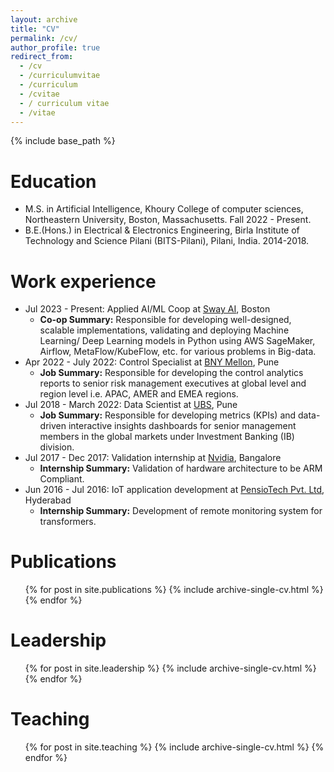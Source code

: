 ```yaml
---
layout: archive
title: "CV"
permalink: /cv/
author_profile: true
redirect_from:
  - /cv
  - /curriculumvitae
  - /curriculum
  - /cvitae
  - / curriculum vitae
  - /vitae
---
```


{% include base_path %}

Education
======
* M.S. in Artificial Intelligence, Khoury College of computer sciences, Northeastern University, Boston, Massachusetts. Fall 2022 - Present.
* B.E.(Hons.) in Electrical & Electronics Engineering, Birla Institute of Technology and Science Pilani (BITS-Pilani), Pilani, India. 2014-2018.

Work experience
======
* Jul 2023 - Present: Applied AI/ML Coop at [Sway AI](https://sway-ai.com/), Boston
  * **Co-op Summary:** Responsible for developing well-designed, scalable implementations, validating and deploying Machine Learning/ Deep Learning models in Python using AWS SageMaker, Airflow, MetaFlow/KubeFlow, etc. for various problems in Big-data.
* Apr 2022 - July 2022: Control Specialist at [BNY Mellon](), Pune
  * **Job Summary:** Responsible for developing the control analytics reports to senior risk management executives at global level and region level i.e. APAC, AMER and EMEA regions. 
* Jul 2018 - March 2022: Data Scientist at [UBS](https://www.ubs.com/), Pune
  * **Job Summary:** Responsible for developing metrics (KPIs) and data-driven interactive insights dashboards for senior management members in the global markets under Investment Banking (IB) division.
* Jul 2017 - Dec 2017: Validation internship at [Nvidia](https://www.nvidia.com/en-in/), Bangalore
  * **Internship Summary:** Validation of hardware architecture to be ARM Compliant.
* Jun 2016 - Jul 2016: IoT application development at [PensioTech Pvt. Ltd](https://in.linkedin.com/company/pensio-software-technologies-pvt-ltd), Hyderabad
  * **Internship Summary:** Development of remote monitoring system for transformers.
  
[//]: # (## Programming Languages)

[//]: # (Python ![Python logo]&#40;images/languages/Python-logo.png 9x9&#41;)

[//]: # (SQL ![SQL Logo]&#40;images/languages/Sql_data_base_with_logo.png 9x9&#41;,)

[//]: # (Apache Spark ![Apache Spark]&#40;images/languages/Apache_Spark-logo.png 9x9&#41;)

[//]: # (Java ![Java Logo]&#40;images/languages/java-logo.png 9x9&#41;,)

[//]: # ()
[//]: # ()
[//]: # (Skills )

[//]: # (======)

[//]: # (* Business Intelligence)

[//]: # (  * Oracle Database)

[//]: # (  * Alteryx &#40;Advanced certified&#41;)

[//]: # (  * Tableau)

[//]: # (* Artificial Intelligence)

[//]: # (    * Deep neural networks)

[//]: # (    * Tensorflow and keras)

[//]: # (    * Machine learning)

[//]: # (* Cloud and Big data)

[//]: # (    * Microsoft Azure &#40;AI-900, DP-900, AZ-900 certified&#41;)

[//]: # (    * Apache Spark)
    
Publications
======
  <ul>{% for post in site.publications %}
    {% include archive-single-cv.html %}
  {% endfor %}</ul>

Leadership
======
  <ul>{% for post in site.leadership %}
    {% include archive-single-cv.html %}
  {% endfor %}</ul>
 
Teaching
======
  <ul>{% for post in site.teaching %}
    {% include archive-single-cv.html %}
  {% endfor %}</ul>